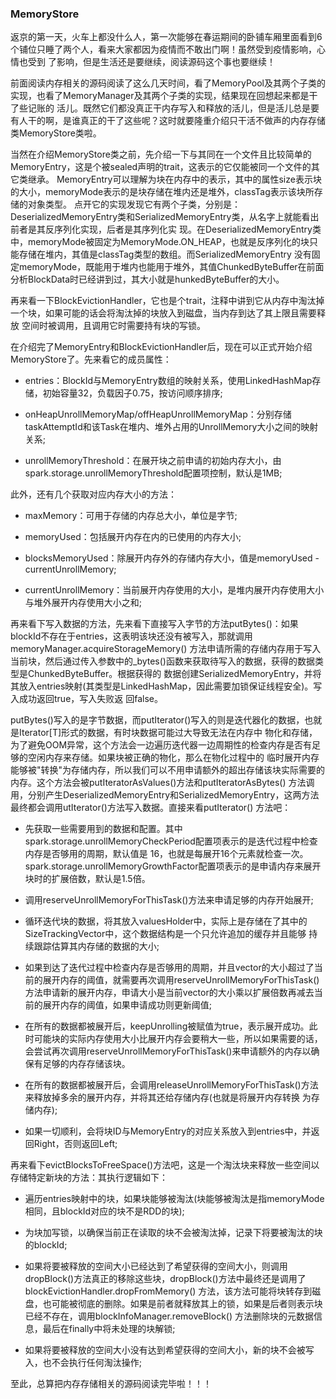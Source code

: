 ### MemoryStore

返京的第一天，火车上都没什么人，第一次能够在春运期间的卧铺车厢里面看到6个铺位只睡了两个人，看来大家都因为疫情而不敢出门啊！虽然受到疫情影响，心情也受到
了影响，但是生活还是要继续，阅读源码这个事也要继续！

前面阅读内存相关的源码阅读了这么几天时间，看了MemoryPool及其两个子类的实现，也看了MemoryManager及其两个子类的实现，结果现在回想起来都是干了些记账的
活儿。既然它们都没真正干内存写入和释放的活儿，但是活儿总是要有人干的啊，是谁真正的干了这些呢？这时就要隆重介绍只干活不做声的内存存储类MemoryStore类啦。

当然在介绍MemoryStore类之前，先介绍一下与其同在一个文件且比较简单的MemoryEntry，这是个被sealed声明的trait，这表示的它仅能被同一个文件的其它类继承。
MemoryEntry可以理解为块在内存中的表示，其中的属性size表示块的大小，memoryMode表示的是块存储在堆内还是堆外，classTag表示该块所存储的对象类型。
点开它的实现发现它有两个子类，分别是：DeserializedMemoryEntry类和SerializedMemoryEntry类，从名字上就能看出前者是其反序列化实现，后者是其序列化实
现。在DeserializedMemoryEntry类中，memoryMode被固定为MemoryMode.ON_HEAP，也就是反序列化的块只能存储在堆内，其值是classTag类型的数组。而SerializedMemoryEntry
没有固定memoryMode，既能用于堆内也能用于堆外，其值ChunkedByteBuffer在前面分析BlockData时已经讲到过，其大小就是hunkedByteBuffer的大小。

再来看一下BlockEvictionHandler，它也是个trait，注释中讲到它从内存中淘汰掉一个块，如果可能的话会将淘汰掉的块放入到磁盘，当内存到达了其上限且需要释放
空间时被调用，且调用它时需要持有块的写锁。

在介绍完了MemoryEntry和BlockEvictionHandler后，现在可以正式开始介绍MemoryStore了。先来看它的成员属性：
  * entries：BlockId与MemoryEntry数组的映射关系，使用LinkedHashMap存储，初始容量32，负载因子0.75，按访问顺序排序;

  * onHeapUnrollMemoryMap/offHeapUnrollMemoryMap：分别存储taskAttemptId和该Task在堆内、堆外占用的UnrollMemory大小之间的映射关系;

  * unrollMemoryThreshold：在展开块之前申请的初始内存大小，由spark.storage.unrollMemoryThreshold配置项控制，默认是1MB;

此外，还有几个获取对应内存大小的方法：
  * maxMemory：可用于存储的内存总大小，单位是字节;

  * memoryUsed：包括展开内存在内的已使用的内存大小;

  * blocksMemoryUsed：除展开内存外的存储内存大小，值是memoryUsed - currentUnrollMemory;

  * currentUnrollMemory：当前展开内存使用的大小，是堆内展开内存使用大小与堆外展开内存使用大小之和;

再来看下写入数据的方法，先来看下直接写入字节的方法putBytes()：如果blockId不存在于entries，这表明该块还没有被写入，那就调用memoryManager.acquireStorageMemory()
方法申请所需的存储内存用于写入当前块，然后通过传入参数中的_bytes()函数来获取待写入的数据，获得的数据类型是ChunkedByteBuffer。根据获得的
数据创建SerializedMemoryEntry，并将其放入entries映射(其类型是LinkedHashMap，因此需要加锁保证线程安全)。写入成功返回true，写入失败返
回false。

putBytes()写入的是字节数据，而putIterator()写入的则是迭代器化的数据，也就是Iterator[T]形式的数据，有时块数据可能过大导致无法在内存中
物化和存储，为了避免OOM异常，这个方法会一边遍历迭代器一边周期性的检查内存是否有足够的空闲内存来存储。如果块被正确的物化，那么在物化过程中的
临时展开内存能够被"转换"为存储内存，所以我们可以不用申请额外的超出存储该块实际需要的内存。这个方法会被putIteratorAsValues()方法和putIteratorAsBytes()
方法调用，分别产生DeserializedMemoryEntry和SerializedMemoryEntry，这两方法最终都会调用utIterator()方法写入数据。直接来看putIterator()
方法吧：
  * 先获取一些需要用到的数据和配置。其中spark.storage.unrollMemoryCheckPeriod配置项表示的是迭代过程中检查内存是否够用的周期，默认值是
  16，也就是每展开16个元素就检查一次。spark.storage.unrollMemoryGrowthFactor配置项表示的是申请内存来展开块时的扩展倍数，默认是1.5倍。

  * 调用reserveUnrollMemoryForThisTask()方法来申请足够的内存开始展开;

  * 循环迭代块的数据，将其放入valuesHolder中，实际上是存储在了其中的SizeTrackingVector中，这个数据结构是一个只允许追加的缓存并且能够
  持续跟踪估算其内存储的数据的大小;

  * 如果到达了迭代过程中检查内存是否够用的周期，并且vector的大小超过了当前的展开内存的阈值，就需要再次调用reserveUnrollMemoryForThisTask()
  方法申请新的展开内存，申请大小是当前vector的大小乘以扩展倍数再减去当前的展开内存的阈值，如果申请成功则更新阈值;

  * 在所有的数据都被展开后，keepUnrolling被赋值为true，表示展开成功。此时可能块的实际内存使用大小比展开内存会要稍大一些，所以如果需要的话，
  会尝试再次调用reserveUnrollMemoryForThisTask()来申请额外的内存以确保有足够的内存存储该块。

  * 在所有的数据都被展开后，会调用releaseUnrollMemoryForThisTask()方法来释放掉多余的展开内存，并将其还给存储内存(也就是将展开内存转换
  为存储内存);

  * 如果一切顺利，会将块ID与MemoryEntry的对应关系放入到entries中，并返回Right，否则返回Left;

再来看下evictBlocksToFreeSpace()方法吧，这是一个淘汰块来释放一些空间以存储特定新块的方法：其执行逻辑如下：
  * 遍历entries映射中的块，如果块能够被淘汰(块能够被淘汰是指memoryMode相同，且blockId对应的块不是RDD的块);

  * 为块加写锁，以确保当前正在读取的块不会被淘汰掉，记录下将要被淘汰的块的blockId;

  * 如果将要被释放的空间大小已经达到了希望获得的空间大小，则调用dropBlock()方法真正的移除这些块，dropBlock()方法中最终还是调用了blockEvictionHandler.dropFromMemory()
  方法，该方法可能将块转存到磁盘，也可能被彻底的删除。如果是前者就释放其上的锁，如果是后者则表示块已经不存在，调用blockInfoManager.removeBlock()
  方法删除块的元数据信息，最后在finally中将未处理的块解锁;

  * 如果将要被释放的空间大小没有达到希望获得的空间大小，新的块不会被写入，也不会执行任何淘汰操作;

至此，总算把内存存储相关的源码阅读完毕啦！！！
